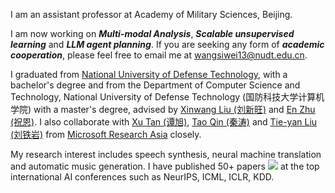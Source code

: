 I am an assistant professor at Academy of Military Sciences, Beijing.

I am now working on ***Multi-modal Analysis***, ***Scalable unsupervised learning*** and ***LLM agent planning***. If you are seeking any form of ***academic cooperation***, please feel free to email me at [wangsiwei13@nudt.edu.cn](mailto:wangsiwei13@nudt.edu.cn).

I graduated from [National University of Defense Technology](https://english.nudt.edu.cn/), with a bachelor's degree and from the Department of Computer Science and Technology, National University of Defense Technology (国防科技大学计算机学院) with a master's degree, advised by [Xinwang Liu (刘新旺)](https://person.zju.edu.cn/zhaozhou) and [En Zhu (祝恩)](https://person.zju.edu.cn/zhaozhou). I also collaborate with [Xu Tan (谭旭)](https://www.microsoft.com/en-us/research/people/xuta/), [Tao Qin (秦涛)](https://www.microsoft.com/en-us/research/people/taoqin/) and [Tie-yan Liu (刘铁岩)](https://www.microsoft.com/en-us/research/people/tyliu/) from [Microsoft Research Asia](https://www.microsoft.com/en-us/research/group/machine-learning-research-group/) closely. 


My research interest includes speech synthesis, neural machine translation and automatic music generation. I have published 50+ papers <a href='https://scholar.google.com/citations?user=5o9hK3EAAAAJ'><img src="https://img.shields.io/endpoint?logo=Google%20Scholar&url=https%3A%2F%2Fcdn.jsdelivr.net%2Fgh%2wangsiwei2010%2wangsiwei2010.github.io@google-scholar-stats%2Fgs_data_shieldsio.json&labelColor=f6f6f6&color=9cf&style=flat&label=citations"></a> at the top international AI conferences such as NeurIPS, ICML, ICLR, KDD. 
